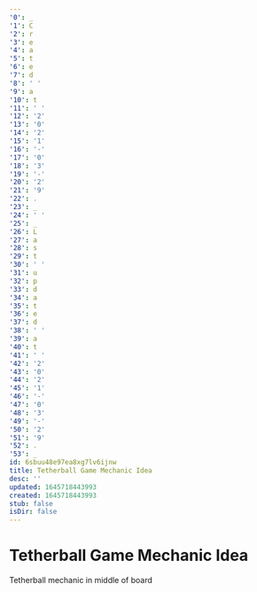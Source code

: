```yaml
---
'0': _
'1': C
'2': r
'3': e
'4': a
'5': t
'6': e
'7': d
'8': ' '
'9': a
'10': t
'11': ' '
'12': '2'
'13': '0'
'14': '2'
'15': '1'
'16': '-'
'17': '0'
'18': '3'
'19': '-'
'20': '2'
'21': '9'
'22': .
'23': _
'24': ' '
'25': _
'26': L
'27': a
'28': s
'29': t
'30': ' '
'31': u
'32': p
'33': d
'34': a
'35': t
'36': e
'37': d
'38': ' '
'39': a
'40': t
'41': ' '
'42': '2'
'43': '0'
'44': '2'
'45': '1'
'46': '-'
'47': '0'
'48': '3'
'49': '-'
'50': '2'
'51': '9'
'52': .
'53': _
id: 6sbuu48e97ea8xg7lv6ijnw
title: Tetherball Game Mechanic Idea
desc: ''
updated: 1645718443993
created: 1645718443993
stub: false
isDir: false
---
```


# Tetherball Game Mechanic Idea


Tetherball mechanic in middle of board


